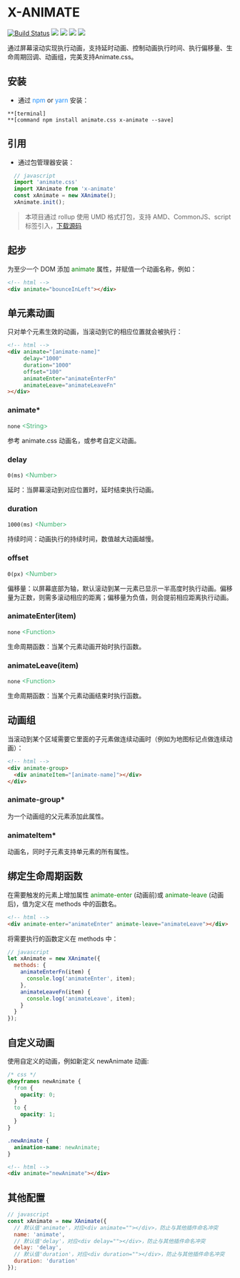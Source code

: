 # X-ANIMATE
[![Build Status](https://travis-ci.org/codexu/x-animate.svg?branch=master)](https://travis-ci.org/codexu/x-animate)
[![](https://img.shields.io/npm/v/x-animate.svg)](https://www.npmjs.com/package/x-animate)
[![](https://img.shields.io/github/size/codexu/x-animate/dist/x-animate.min.js.svg)](https://github.com/codexu/x-animate/tree/master/dist)
[![](https://img.shields.io/npm/dm/x-animate.svg)](https://www.npmjs.com/package/x-animate)
[![](https://img.shields.io/github/license/codexu/x-animate.svg)](https://github.com/codexu/x-animate/blob/master/LICENSE)

通过屏幕滚动实现执行动画，支持延时动画、控制动画执行时间、执行偏移量、生命周期回调、动画组，完美支持Animate.css。

## 安装

- 通过 <font color=DodgerBlue>npm</font> or <font color=DodgerBlue>yarn</font> 安装：

```
**[terminal]
**[command npm install animate.css x-animate --save]
```

## 引用

- 通过包管理器安装：

```javascript
  // javascript
  import 'animate.css'
  import XAnimate from 'x-animate'
  const xAnimate = new XAnimate();
  xAnimate.init();
```

> 本项目通过 rollup 使用 UMD 格式打包，支持 AMD、CommonJS、script 标签引入，[下载源码](https://github.com/codexu/x-animate/tree/master/dist)

## 起步

为至少一个 DOM 添加 <font color=Green>animate</font> 属性，并赋值一个动画名称，例如：

```html
<!-- html -->
<div animate="bounceInLeft"></div>
```

## 单元素动画

只对单个元素生效的动画，当滚动到它的相应位置就会被执行：

```html
<!-- html -->
<div animate="[animate-name]" 
     delay="1000" 
     duration="1000" 
     offset="100" 
     animateEnter="animateEnterFn" 
     animateLeave="animateLeaveFn"
></div>
```

### animate*

`none` <font color=MediumSeaGreen>&lt;String&gt;</font>

参考 animate.css 动画名，或参考自定义动画。

### delay

`0(ms)` <font color=MediumSeaGreen>&lt;Number&gt;</font>

延时：当屏幕滚动到对应位置时，延时结束执行动画。

### duration

`1000(ms)` <font color=MediumSeaGreen>&lt;Number&gt;</font>

持续时间：动画执行的持续时间，数值越大动画越慢。

### offset

`0(px)` <font color=MediumSeaGreen>&lt;Number&gt;</font>

偏移量：以屏幕底部为轴，默认滚动到某一元素已显示一半高度时执行动画。偏移量为正数，则需多滚动相应的距离；偏移量为负值，则会提前相应距离执行动画。

### animateEnter(item)

`none` <font color=MediumSeaGreen>&lt;Function&gt;</font>

生命周期函数：当某个元素动画开始时执行函数。

### animateLeave(item)

`none` <font color=MediumSeaGreen>&lt;Function&gt;</font>

生命周期函数：当某个元素动画结束时执行函数。

## 动画组

当滚动到某个区域需要它里面的子元素做连续动画时（例如为地图标记点做连续动画）：

```html
<!-- html -->
<div animate-group>
  <div animateItem="[animate-name]"></div>
</div>
```

### animate-group*

为一个动画组的父元素添加此属性。

### animateItem*

动画名，同时子元素支持单元素的所有属性。

## 绑定生命周期函数

在需要触发的元素上增加属性 <font color=Green>animate-enter</font> (动画前)或 <font color=Green>animate-leave</font> (动画后)，值为定义在 methods 中的函数名。

```html
<!-- html -->
<div animate-enter="animateEnter" animate-leave="animateLeave"></div>
```

将需要执行的函数定义在 methods 中：

```javascript
// javascript
let xAnimate = new XAnimate({
  methods: {
    animateEnterFn(item) {
      console.log('animateEnter', item);
    },
    animateLeaveFn(item) {
      console.log('animateLeave', item);
    }
  }
});
```

## 自定义动画

使用自定义的动画，例如新定义 newAnimate 动画:

```css
/* css */
@keyframes newAnimate {
  from {
    opacity: 0;
  }
  to {
    opacity: 1;
  }
}

.newAnimate {
  animation-name: newAnimate;
}
```

```html
<!-- html -->
<div animate="newAnimate"></div>
```

## 其他配置

```javascript
// javascript
const xAnimate = new XAnimate({
  // 默认值'animate'，对应<div animate=""></div>，防止与其他插件命名冲突
  name: 'animate',
  // 默认值'delay'，对应<div delay=""></div>，防止与其他插件命名冲突
  delay: 'delay',
  // 默认值'duration'，对应<div duration=""></div>，防止与其他插件命名冲突
  duration: 'duration'
});
```